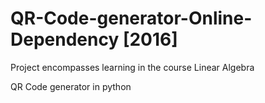 # QR-Code-generator-Online-Dependency [2016]
Project encompasses learning in the course Linear Algebra

QR Code generator in python
